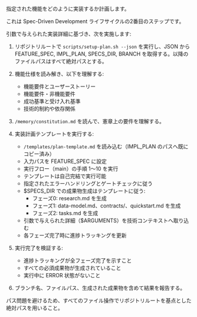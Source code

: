 
指定された機能をどのように実装するか計画します。

これは Spec-Driven Development ライフサイクルの2番目のステップです。

引数で与えられた実装詳細に基づき、次を実施します:

1. リポジトリルートで `scripts/setup-plan.sh --json` を実行し、JSON から FEATURE_SPEC, IMPL_PLAN, SPECS_DIR, BRANCH を取得する。以降のファイルパスはすべて絶対パスとする。
2. 機能仕様を読み解き、以下を理解する:
   - 機能要件とユーザーストーリー
   - 機能要件・非機能要件
   - 成功基準と受け入れ基準
   - 技術的制約や依存関係

3. `/memory/constitution.md` を読んで、憲章上の要件を理解する。

4. 実装計画テンプレートを実行する:
   - `/templates/plan-template.md` を読み込む（IMPL_PLAN のパスへ既にコピー済み）
   - 入力パスを FEATURE_SPEC に設定
   - 実行フロー（main）の手順 1〜10 を実行
   - テンプレートは自己完結で実行可能
   - 指定されたエラーハンドリングとゲートチェックに従う
   - $SPECS_DIR での成果物生成はテンプレートに従う:
     - フェーズ0: research.md を生成
     - フェーズ1: data-model.md、contracts/、quickstart.md を生成
     - フェーズ2: tasks.md を生成
   - 引数で与えられた詳細（$ARGUMENTS）を技術コンテキストへ取り込む
   - 各フェーズ完了時に進捗トラッキングを更新

5. 実行完了を検証する:
   - 進捗トラッキングが全フェーズ完了を示すこと
   - すべての必須成果物が生成されていること
   - 実行中に ERROR 状態がないこと

6. ブランチ名、ファイルパス、生成された成果物を含めて結果を報告する。

パス問題を避けるため、すべてのファイル操作でリポジトリルートを基点とした絶対パスを用いること。
